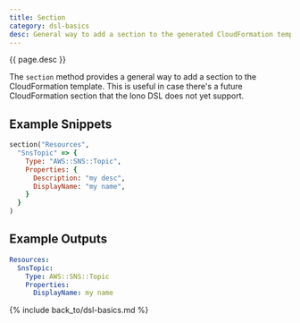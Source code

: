 ```yaml
---
title: Section
category: dsl-basics
desc: General way to add a section to the generated CloudFormation template.
---
```


{{ page.desc }}

The `section` method provides a general way to add a section to the CloudFormation template.  This is useful in case there's a future CloudFormation section that the lono DSL does not yet support.

## Example Snippets

```ruby
section("Resources",
  "SnsTopic" => {
    Type: "AWS::SNS::Topic",
    Properties: {
      Description: "my desc",
      DisplayName: "my name",
    }
  }
)
```

## Example Outputs

```yaml
Resources:
  SnsTopic:
    Type: AWS::SNS::Topic
    Properties:
      DisplayName: my name
```

{% include back_to/dsl-basics.md %}


